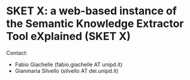 # SKET X: a web-based instance of the Semantic Knowledge Extractor Tool eXplained (SKET X)

Contact:

* Fabio Giachelle (fabio.giachelle AT unipd.it)
* Gianmaria Silvello (silvello AT dei.unipd.it)
